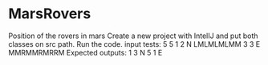# MarsRovers
Position of the rovers in mars
Create a new project with IntelIJ and put both classes on src path.
Run the code.
input tests:
5 5
1 2 N
LMLMLMLMM
3 3 E
MMRMMRMRRM
Expected outputs:
1 3 N
5 1 E
